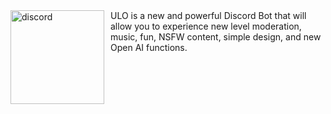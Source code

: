 <img width="150" height="150" align="left" style="float: left; margin: 0 10px 0 0;" alt="discord" src="https://media.discordapp.net/attachments/916163399942037574/916177968290738206/PicsArt_11-29-01.03.03.png">
ULO is a new and powerful Discord Bot that will allow you to experience new level moderation, music, fun, NSFW content, simple design, and new Open AI functions.
